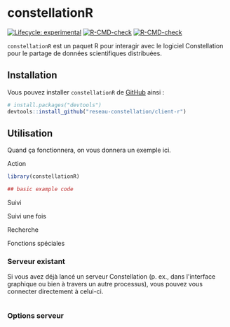 
# constellationR

<!-- badges: start -->
[![Lifecycle: experimental](https://img.shields.io/badge/lifecycle-experimental-orange.svg)](https://lifecycle.r-lib.org/articles/stages.html#experimental)
[![R-CMD-check](https://github.com/reseau-constellation/client-r/workflows/R-CMD-check/badge.svg)](https://github.com/reseau-constellation/client-r/actions)
[![R-CMD-check](https://github.com/reseau-constellation/client-r/actions/workflows/R-CMD-check.yaml/badge.svg)](https://github.com/reseau-constellation/client-r/actions/workflows/R-CMD-check.yaml)
<!-- badges: end -->

`constellationR` est un paquet R pour interagir avec le logiciel Constellation pour le partage de données scientifiques distribuées.

## Installation

Vous pouvez installer `constellationR` de [GitHub](https://github.com/) ainsi :

``` r
# install.packages("devtools")
devtools::install_github("reseau-constellation/client-r")
```

## Utilisation

Quand ça fonctionnera, on vous donnera un exemple ici.

Action
``` r
library(constellationR)

## basic example code

```
Suivi

Suivi une fois

Recherche

Fonctions spéciales

### Serveur existant
Si vous avez déjà lancé un serveur Constellation (p. ex., dans l'interface graphique ou bien à travers un autre processus), vous pouvez vous connecter directement à celui-ci.
```r

```

### Options serveur


